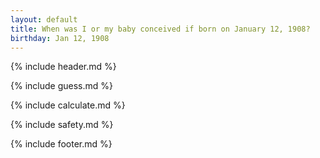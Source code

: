 ```yaml
---
layout: default
title: When was I or my baby conceived if born on January 12, 1908?
birthday: Jan 12, 1908
---
```


{% include header.md %}

{% include guess.md %}

{% include calculate.md %}

{% include safety.md %}

{% include footer.md %}



